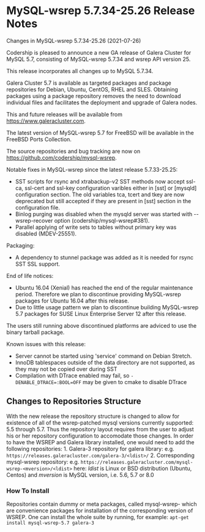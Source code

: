 # MySQL-wsrep 5.7.34-25.26 Release Notes

Changes in MySQL-wsrep 5.7.34-25.26 (2021-07-26)

Codership is pleased to announce a new GA release of Galera Cluster for MySQL 5.7, consisting of MySQL-wsrep 5.7.34 and wsrep API version 25.

This release incorporates all changes up to MySQL 5.7.34.

Galera Cluster 5.7 is available as targeted packages and package repositories for Debian, Ubuntu, CentOS, RHEL and SLES. Obtaining packages using a package repository removes the need to download individual files and facilitates the deployment and upgrade of Galera nodes.

This and future releases will be available from https://www.galeracluster.com.

The latest version of MySQL-wsrep 5.7 for FreeBSD will be available in the FreeBSD Ports Collection.

The source repositories and bug tracking are now on https://github.com/codership/mysql-wsrep.

Notable fixes in MySQL-wsrep since the latest release 5.7.33-25.25:

* SST scripts for rsync and xtrabackup-v2 SST methods now accept ssl-ca, ssl-cert and ssl-key configuration varibles either in \[sst] or \[mysqld] configuration section. The old variables tca, tcert and tkey are now deprecated but still accepted if they are present in \[sst] section in the configuration file.
* Binlog purging was disabled when the mysqld server was started with --wsrep-recover option (codership/mysql-wsrep#381).
* Parallel applying of write sets to tables without primary key was disabled (MDEV-25551).

Packaging:

* A dependency to stunnel package was added as it is needed for rsync SST SSL support.

End of life notices:

* Ubuntu 16.04 (Xenial) has reached the end of the regular maintenance period. Therefore we plan to discontinue providing MySQL-wsrep packages for Ubuntu 16.04 after this release.
* Due to little usage pattern we plan to discontinue building MySQL-wsrep 5.7 packages for SUSE Linux Enterprise Server 12 after this release.

The users still running above discontinued platforms are adviced to use the binary tarball package.

Known issues with this release:

* Server cannot be started using 'service' command on Debian Stretch.
* InnoDB tablespaces outside of the data directory are not supported, as they may not be copied over during SST
* Compilation with DTrace enabled may fail, so `-DENABLE_DTRACE=:BOOL=OFF` may be given to cmake to disable DTrace

## Changes to Repositories Structure

With the new release the repository structure is changed to allow for existence of all of the wsrep-patched mysql versions currently supported: 5.5 through 5.7. Thus the repository layout requires from the user to adjust his or her repository configuration to accomodate those changes. In order to have the WSREP and Galera library installed, one would need to add the following repositories: 1. Galera-3 repository for galera library: e.g. `https://releases.galeracluster.com/galera-3/<ldist>/` 2. Corresponding mysql-wsrep repository: e.g. `https://releases.galeracluster.com/mysql-wsrep-<mversion>/<ldist>` here: _ldist_ is Linux or BSD distribution (Ubuntu, Centos) and _mversion_ is MySQL version, i.e. 5.6, 5.7 or 8.0

### How To Install

Repositories contain dummy or meta packages, called mysql-wsrep- which are convenience packages for installation of the corresponding version of WSREP. One can install the whole suite by running, for example: `apt-get install mysql-wsrep-5.7 galera-3`
